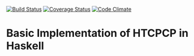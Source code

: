  [![Build Status](https://travis-ci.org/rudes/HTCPCP.svg?branch=master)](https://travis-ci.org/rudes/HTCPCP) [![Coverage Status](https://coveralls.io/repos/github/rudes/HTCPCP/badge.svg?branch=master)](https://coveralls.io/github/rudes/HTCPCP?branch=master) [![Code Climate](https://codeclimate.com/github/rudes/HTCPCP/badges/gpa.svg)](https://codeclimate.com/github/rudes/HTCPCP)
# Basic Implementation of HTCPCP in Haskell

